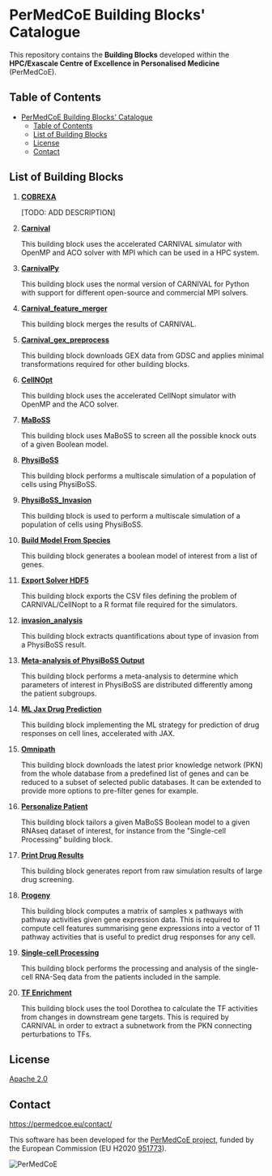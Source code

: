 # PerMedCoE Building Blocks' Catalogue

This repository contains the **Building Blocks** developed within the **HPC/Exascale Centre of Excellence in Personalised Medicine** (PerMedCoE).

## Table of Contents

- [PerMedCoE Building Blocks' Catalogue](#permedcoe-building-blocks-catalogue)
  - [Table of Contents](#table-of-contents)
  - [List of Building Blocks](#list-of-building-blocks)
  - [License](#license)
  - [Contact](#contact)

## List of Building Blocks

1. [**COBREXA**](COBREXA/)

    [TODO: ADD DESCRIPTION]

2. [**Carnival**](Carnival/)

    This building block uses the accelerated CARNIVAL simulator with OpenMP and ACO solver with MPI which can be used in a HPC system.

3. [**CarnivalPy**](CarnivalPy/)

   This building block uses the normal version of CARNIVAL for Python with support for different open-source and commercial MPI solvers.

4. [**Carnival_feature_merger**](Carnival_feature_merger/)

   This building block merges the results of CARNIVAL.

5. [**Carnival_gex_preprocess**](Carnival_gex_preprocess/)

    This building block downloads GEX data from GDSC and applies minimal transformations required for other building blocks.

6. [**CellNOpt**](CellNOpt/)

    This building block uses the accelerated CellNopt simulator with OpenMP and the ACO solver.

7. [**MaBoSS**](MaBoSS/)

    This building block uses MaBoSS to screen all the possible knock outs of a given Boolean model.

8. [**PhysiBoSS**](PhysiBoSS/)

    This building block performs a multiscale simulation of a population of cells using PhysiBoSS.

9. [**PhysiBoSS_Invasion**](PhysiBoSS_Invasion/)

    This building block is used to perform a multiscale simulation of a population of cells using PhysiBoSS.

10. [**Build Model From Species**](build_model_from_species/)

    This building block generates a boolean model of interest from a list of genes.

11. [**Export Solver HDF5**](export_solver_hdf5/)

    This building block exports the CSV files defining the problem of CARNIVAL/CellNopt to a R format file required for the simulators.

12. [**invasion_analysis**](invasion_analysis/)

    This building block extracts quantifications about type of invasion from a PhysiBoSS result.

13. [**Meta-analysis of PhysiBoSS Output**](meta_analysis/)

    This building block performs a meta-analysis to determine which parameters of interest in PhysiBoSS are distributed differently among the patient subgroups.

14. [**ML Jax Drug Prediction**](ml_jax_drug_prediction/)

    This building block implementing the ML strategy for prediction of drug responses on cell lines, accelerated with JAX.

15. [**Omnipath**](omnipath/)

    This building block downloads the latest prior knowledge network (PKN) from the whole database from a predefined list of genes and can be reduced to a subset of selected public databases. It can be extended to provide more options to pre-filter genes for example.

16. [**Personalize Patient**](personalize_patient/)

    This building block tailors a given MaBoSS Boolean model to a given RNAseq dataset of interest, for instance from the "Single-cell Processing" building block.

17. [**Print Drug Results**](print_drug_results/)

    This building block generates report from raw simulation results of large drug screening.

18. [**Progeny**](progeny/)

    This building block computes a matrix of samples x pathways with pathway activities given gene expression data. This is required to compute cell features summarising gene expressions into a vector of 11 pathway activities that is useful to predict drug responses for any cell.

19. [**Single-cell Processing**](single_cell_processing/)

    This building block performs the processing and analysis of the single-cell RNA-Seq data from the patients included in the sample.

20. [**TF Enrichment**](tf_enrichment/)

    This building block uses the tool Dorothea to calculate the TF activities from changes in downstream gene targets. This is required by CARNIVAL in order to extract a subnetwork from the PKN connecting perturbations to TFs.


## License

[Apache 2.0](https://www.apache.org/licenses/LICENSE-2.0)

## Contact

<https://permedcoe.eu/contact/>

This software has been developed for the [PerMedCoE project](https://permedcoe.eu/), funded by the European Commission (EU H2020 [951773](https://cordis.europa.eu/project/id/951773)).

![](https://permedcoe.eu/wp-content/uploads/2020/11/logo_1.png "PerMedCoE")
